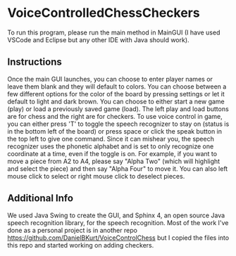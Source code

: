 # VoiceControlledChessCheckers
To run this program, please run the main method in MainGUI (I have used VSCode and Eclipse but any other IDE with Java should work).
## Instructions
Once the main GUI launches, you can choose to enter player names or leave them blank and they will default to colors. You can choose between a few different options for the color of the board by pressing settings or let it default to light and dark brown. You can choose to either start a new game (play) or load a previously saved game (load). The left play and load buttons are for chess and the right are for checkers. To use voice control in game, you can either press 'T' to toggle the speech recognizer to stay on (status is in the bottom left of the board) or press space or click the speak button in the top left to give one command. Since it can mishear you, the speech recognizer uses the phonetic alphabet and is set to only recognize one coordinate at a time, even if the toggle is on. For example, if you want to move a piece from A2 to A4, please say "Alpha Two" (which will highlight and select the piece) and then say "Alpha Four" to move it. You can also left mouse click to select or right mouse click to deselect pieces.
## Additional Info
We used Java Swing to create the GUI, and Sphinx 4, an open source Java speech recognition library, for the speech recognition. Most of the work I've done as a personal project is in another repo https://github.com/DanielBKurt/VoiceControlChess but I copied the files into this repo and started working on adding checkers.
